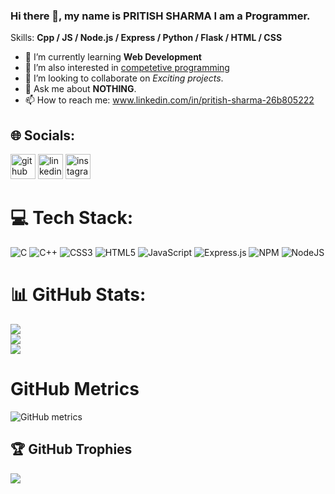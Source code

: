 ### Hi there 👋, my name is **PRITISH SHARMA** I am a Programmer.


Skills: **Cpp / JS / Node.js / Express / Python / Flask / HTML / CSS**

- 🌱 I’m currently learning **Web Development**
- 🔭 I’m also interested in [competetive programming](https://www.codechef.com/users/cpppritish_1)
- 👯 I’m looking to collaborate on _Exciting projects_.
- 💬 Ask me about **NOTHING**.
- 📫 How to reach me: www.linkedin.com/in/pritish-sharma-26b805222

## 🌐 Socials:

[<img src='https://cdn.jsdelivr.net/npm/simple-icons@3.0.1/icons/github.svg' alt='github' height='40'>](https://github.com/pritish1906) [<img src='https://cdn.jsdelivr.net/npm/simple-icons@3.0.1/icons/linkedin.svg' alt='linkedin' height='40'>](www.linkedin.com/in/pritish-sharma-26b805222) [<img src='https://cdn.jsdelivr.net/npm/simple-icons@3.0.1/icons/instagram.svg' alt='instagram' height='40'>](https://www.instagram.com/pritish_the_great_12/)

# 💻 Tech Stack:

![C](https://img.shields.io/badge/c-%2300599C.svg?style=for-the-badge&logo=c&logoColor=white) ![C++](https://img.shields.io/badge/c++-%2300599C.svg?style=for-the-badge&logo=c%2B%2B&logoColor=white) ![CSS3](https://img.shields.io/badge/css3-%231572B6.svg?style=for-the-badge&logo=css3&logoColor=white) ![HTML5](https://img.shields.io/badge/html5-%23E34F26.svg?style=for-the-badge&logo=html5&logoColor=white) ![JavaScript](https://img.shields.io/badge/javascript-%23323330.svg?style=for-the-badge&logo=javascript&logoColor=%23F7DF1E) ![Express.js](https://img.shields.io/badge/express.js-%23404d59.svg?style=for-the-badge&logo=express&logoColor=%2361DAFB) ![NPM](https://img.shields.io/badge/NPM-%23000000.svg?style=for-the-badge&logo=npm&logoColor=white) ![NodeJS](https://img.shields.io/badge/node.js-6DA55F?style=for-the-badge&logo=node.js&logoColor=white)

# 📊 GitHub Stats:

![](https://github-readme-stats.vercel.app/api?username=pritish1906&theme=tokyonight&hide_border=false&include_all_commits=true&count_private=true)<br/>
![](https://github-readme-streak-stats.herokuapp.com/?user=pritish1906&theme=tokyonight&hide_border=false)<br/>
![](https://github-readme-stats.vercel.app/api/top-langs/?username=pritish1906&theme=tokyonight&hide_border=false&include_all_commits=true&count_private=true&layout=compact)

# GitHub Metrics

![GitHub metrics](https://metrics.lecoq.io/pritish1906)

## 🏆 GitHub Trophies

![](https://github-profile-trophy.vercel.app/?username=pritish1906&theme=tokyonight&no-frame=false&no-bg=true&margin-w=4)

